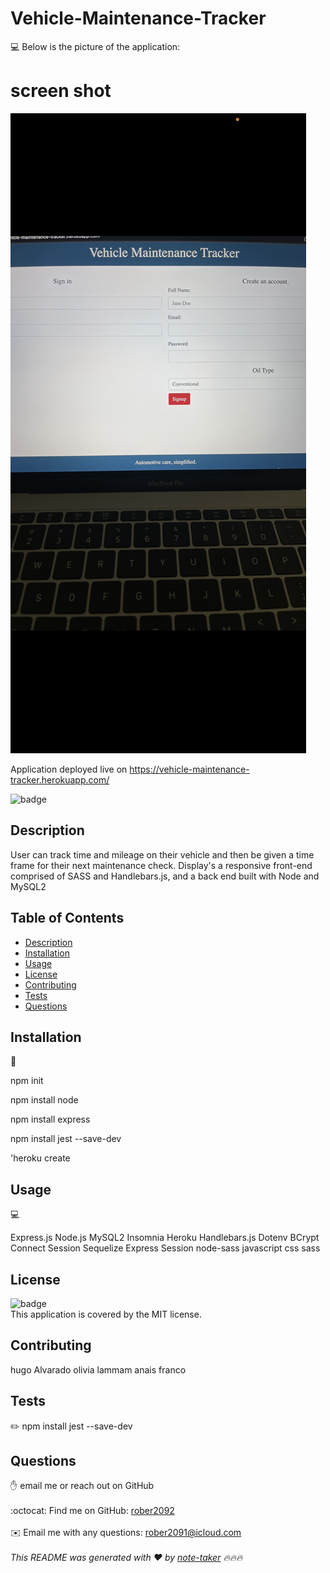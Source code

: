 # Vehicle-Maintenance-Tracker
💻 Below is the picture of the application:
# screen shot 
 <img src= "./images/IMG_6309.PNG" />

 Application deployed live on https://vehicle-maintenance-tracker.herokuapp.com/



![badge](https://img.shields.io/badge/license-MIT-brightgreen)<br />
 
## Description
User can track time and mileage on their vehicle and then be given a time frame for their next maintenance check.
Display's a responsive front-end comprised of SASS and Handlebars.js, and a back end built with Node and MySQL2




## Table of Contents
- [Description](#description)
- [Installation](#installation)
- [Usage](#usage)
- [License](#license)
- [Contributing](#contributing)
- [Tests](#tests)
- [Questions](#questions)
## Installation
💾

npm init

npm install node

npm install express

npm install jest --save-dev

'heroku create


## Usage
💻

Express.js
Node.js
MySQL2
Insomnia
Heroku
Handlebars.js
Dotenv
BCrypt
Connect Session Sequelize
Express Session
node-sass
javascript
css
sass


## License
![badge](https://img.shields.io/badge/license-MIT-brightgreen)
<br />
This application is covered by the MIT license. 
## Contributing
hugo Alvarado
olivia lammam
anais franco
## Tests
✏️ npm install jest --save-dev



## Questions
✋  email me or reach out on GitHub<br />
<br />
:octocat: Find me on GitHub: [rober2092](https://github.com/rober2092)<br />
<br />
✉️ Email me with any questions: rober2091@icloud.com<br /><br />
_This README was generated with ❤️ by [note-taker](https://github.com/Rober2092/Vehicle-Maintenance-Tracker) 🔥🔥🔥_
    
